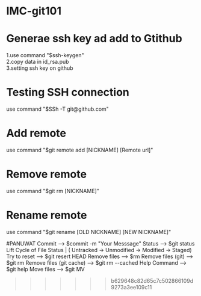 # IMC-git101
<h1>Generae ssh key ad add to Gtithub</h1>
1.use command "$ssh-keygen" <br/>
2.copy data in id_rsa.pub <br/>
3.setting ssh key on github <br/>

<h1>Testing SSH connection</h1>
use command "$SSh -T git@github.com" <br/>

<h1>Add remote</h1>
use command "$git remote add [NICKNAME] [Remote url]" <br/>

<h1>Remove remote</h1>
use command "$git rm [NICKNAME]" <br/>

<h1>Rename remote</h1>
use command "$git rename [OLD NICKNAME] [NEW NICKNAME]" <br/>

#PANUWAT
Commit --> $commit -m "Your Messsage"
Status --> $git status
Lift Cycle of File Status | ( Untracked -> Unmodified -> Modified -> Staged)
Try to reset --> $git resert HEAD <file>
Remove files --> $rm <file>
Remove files (git) --> $git rm <file>
Remove files (git cache) --> $git rm --cached <file>
Help Command --> $git help <COMMAND>
Move files --> $git MV <NAME> <NEW NAME>

>>>>>>> b629648c82d65c7c502866109d9273a3ee109c11

